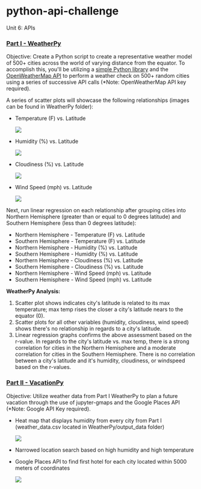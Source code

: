 # python-api-challenge
Unit 6: APIs

### **<u>Part I - WeatherPy</u>**

Objective: Create a Python script to create a representative weather model of 500+ cities across the world of varying distance from the equator. To accomplish this, you'll be utilizing a [simple Python library](https://pypi.python.org/pypi/citipy) and the [OpenWeatherMap API](https://openweathermap.org/api) to perform a weather check on 500+ random cities using a series of successive API calls (*Note: OpenWeatherMap API key required).

A series of scatter plots will showcase the following relationships (images can be found in WeatherPy folder):

* Temperature (F) vs. Latitude

  ![](C:\Users\pauls\Desktop\python-api-challenge\WeatherPy\Lat_Temp.png)

* Humidity (%) vs. Latitude

  ![](C:\Users\pauls\Desktop\python-api-challenge\WeatherPy\Lat_Humidity.png)

* Cloudiness (%) vs. Latitude

  ![](C:\Users\pauls\Desktop\python-api-challenge\WeatherPy\Lat_Cloudiness.png)

* Wind Speed (mph) vs. Latitude

  ![](C:\Users\pauls\Desktop\python-api-challenge\WeatherPy\Lat_Wind.png)

Next, run linear regression on each relationship after grouping cities into Northern Hemisphere (greater than or equal to 0 degrees latitude) and Southern Hemisphere (less than 0 degrees latitude):

* Northern Hemisphere - Temperature (F) vs. Latitude
* Southern Hemisphere - Temperature (F) vs. Latitude
* Northern Hemisphere - Humidity (%) vs. Latitude
* Southern Hemisphere - Humidity (%) vs. Latitude
* Northern Hemisphere - Cloudiness (%) vs. Latitude
* Southern Hemisphere - Cloudiness (%) vs. Latitude
* Northern Hemisphere - Wind Speed (mph) vs. Latitude
* Southern Hemisphere - Wind Speed (mph) vs. Latitude

**WeatherPy Analysis:**

1. Scatter plot shows indicates city's latitude is related to its max temperature; max temp rises the closer a city's latitude nears to the equator (0).
2. Scatter plots for all other variables (humidity, cloudiness, wind speed) shows there's no relationship in regards to a city's latitude.
3. Linear regression graphs confirms the above assessment based on the r-value. In regards to the city's latitude vs. max temp, there is a strong correlation for cities in the Northern Hemisphere and a moderate correlation for cities in the Southern Hemisphere. There is no correlation between a city's latitude and it's humidity, cloudiness, or windspeed based on the r-values.

### <u>**Part II - VacationPy**</u>

Objective: Utilize weather data from Part I WeatherPy to plan a future vacation through the use of jupyter-gmaps and the Google Places API (*Note: Google API Key required).

* Heat map that displays humidity from every city from Part I (weather_data.csv located in WeatherPy/output_data folder)

  ![](C:\Users\pauls\Desktop\python-api-challenge\VacationPy\heat_map.PNG)

* Narrowed location search based on high humidity and high temperature

* Google Places API to find first hotel for each city located within 5000 meters of coordinates

  ![](C:\Users\pauls\Desktop\python-api-challenge\VacationPy\hotels.PNG)